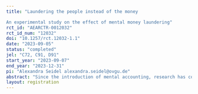 ```yaml
---
title: "Laundering the people instead of the money 
An experimental study on the effect of mental money laundering"
rct_id: "AEARCTR-0012032"
rct_id_num: "12032"
doi: "10.1257/rct.12032-1.1"
date: "2023-09-05"
status: "completed"
jel: "C72, C91, D91"
start_year: "2023-09-07"
end_year: "2023-12-31"
pi: "Alexandra Seidel alexandra.seidel@ovgu.de"
abstract: "Since the introduction of mental accounting, research has consistently shown that the ethical source of money influences its use. People tend to donate unethically earned money to charitable causes instead of using it for personal consumption. Thus, to weaken the guilt associated with unethical gains, individuals may engage in "mental money laundering" to justify spending decisions. This study uses a laboratory experiment to test whether participants donate a higher share of their money to charity when donating alongside the person they deceived in a game, compared to donating with a new partner ("people laundering" effect). It also examines whether participants try to justify their unethical behavior by reporting the assumption that their partner would not donate anything of her wealth. Additionally, it examines the role of personality traits, including the Big Five and the Dark Triad, in influencing donation behavior. Results show the opposite effect of the hypothesized people laundering effect with individuals spending significantly more with the new partner. Also, there are significant differences in donation behavior based on personality traits, with high extraversion, neuroticism, and Machiavellianism scores correlating with lower donations."
layout: registration
---
```


